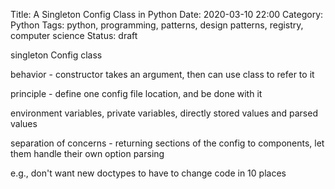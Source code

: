 Title: A Singleton Config Class in Python
Date: 2020-03-10 22:00
Category: Python
Tags: python, programming, patterns, design patterns, registry, computer science
Status: draft

singleton Config class

behavior - constructor takes an argument, then can use class to refer to it

principle - define one config file location, and be done with it

environment variables, private variables, directly stored values and parsed values

separation of concerns - returning sections of the config to components, let them handle their own option parsing

e.g., don't want new doctypes to have to change code in 10 places

